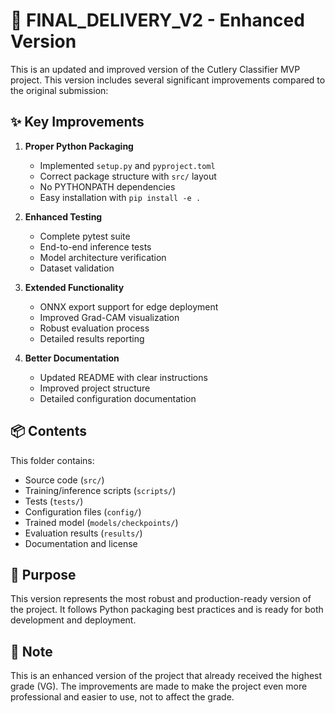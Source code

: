 # 🚀 FINAL_DELIVERY_V2 - Enhanced Version

This is an updated and improved version of the Cutlery Classifier MVP project. This version includes several significant improvements compared to the original submission:

## ✨ Key Improvements

1. **Proper Python Packaging**

   - Implemented `setup.py` and `pyproject.toml`
   - Correct package structure with `src/` layout
   - No PYTHONPATH dependencies
   - Easy installation with `pip install -e .`

2. **Enhanced Testing**

   - Complete pytest suite
   - End-to-end inference tests
   - Model architecture verification
   - Dataset validation

3. **Extended Functionality**

   - ONNX export support for edge deployment
   - Improved Grad-CAM visualization
   - Robust evaluation process
   - Detailed results reporting

4. **Better Documentation**
   - Updated README with clear instructions
   - Improved project structure
   - Detailed configuration documentation

## 📦 Contents

This folder contains:

- Source code (`src/`)
- Training/inference scripts (`scripts/`)
- Tests (`tests/`)
- Configuration files (`config/`)
- Trained model (`models/checkpoints/`)
- Evaluation results (`results/`)
- Documentation and license

## 🎯 Purpose

This version represents the most robust and production-ready version of the project. It follows Python packaging best practices and is ready for both development and deployment.

## 📝 Note

This is an enhanced version of the project that already received the highest grade (VG). The improvements are made to make the project even more professional and easier to use, not to affect the grade.
